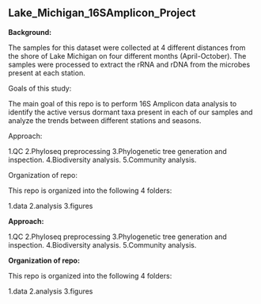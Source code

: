 ## Lake_Michigan_16SAmplicon_Project


**Background:**

The samples for this dataset were collected at 4 different distances from the shore of Lake Michigan on four different months (April-October). The samples were processed to extract the rRNA and rDNA from the microbes present at each station. 


Goals of this study:

The main goal of this repo is to perform 16S Amplicon data analysis to identify the active versus dormant taxa present in each of our samples and analyze the trends between different stations and seasons.


Approach:

1.QC 2.Phyloseq preprocessing 3.Phylogenetic tree generation and inspection. 4.Biodiversity analysis. 5.Community analysis.

Organization of repo:

This repo is organized into the following 4 folders:

1.data 2.analysis 3.figures

**Approach:**

1.QC
2.Phyloseq preprocessing
3.Phylogenetic tree generation and inspection.
4.Biodiversity analysis.
5.Community analysis.

**Organization of repo:**

This repo is organized into the following 4 folders:

1.data
2.analysis
3.figures

